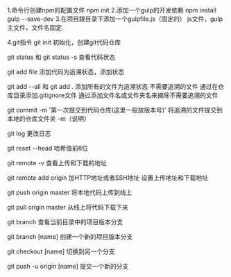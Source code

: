 1.命令行创建npm的配置文件
    npm init
2.添加一个gulp的开发依赖
    npm install gulp --save-dev
3.在项目跟目录下添加一个gulpfile.js（固定的）
    js文件，gulp主文件，文件名固定.


4.git指令
git init 
初始化，创建git代码仓库

git status 和 git status -s
查看代码状态  

git add file
添加代码为追溯状态，添加状态

git add --all 和 git add .
添加所有的文件为追溯状态  不需要追溯的文件 通过在仓库目录添加.gitignore文件 通过添加文件名或文件夹名来摘除不需要追溯的文件

git commit -m '第一次提交到代码仓库(这里一般放版本号)'
将追溯的文件提交到本地的仓库文件夹  -m（说明）

git log 更改日志

git reset --head 哈希值前6位

git remote -v 
查看上传和下载的地址

git remote add origin 加HTTP地址或者SSH地址 
设置上传地址和下载地址

git push origin master 
将本地代码上传到线上

git pull origin master
从线上将代码下载下来


git branch
查看当前目录中的项目版本分支

git branch [name]
创建一个新的项目版本分支

git checkout [name]
切换到另一个分支

git push -u origin [name]
提交一个新的分支




